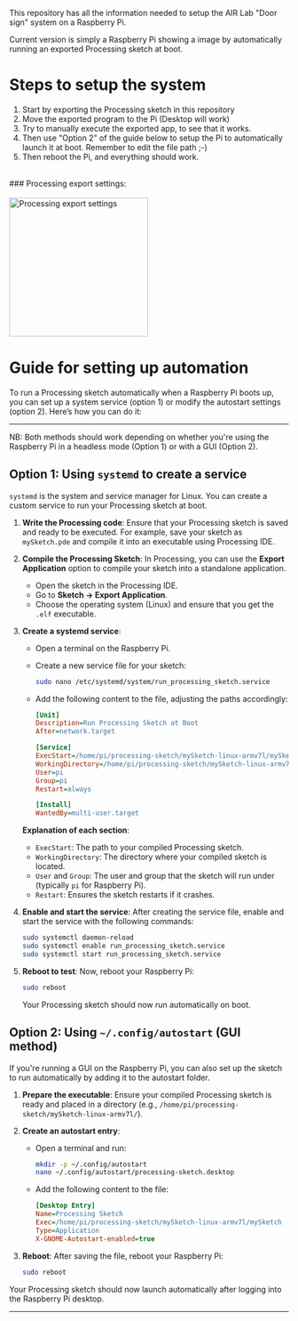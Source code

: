
This repository has all the information needed to setup the AIR Lab "Door sign" system on a Raspberry Pi.

Current version is simply a Raspberry Pi showing a image by automatically running an exported Processing sketch at boot.

# Steps to setup the system

1. Start by exporting the Processing sketch in this repository
2. Move the exported program to the Pi (Desktop will work)
4. Try to manually execute the exported app, to see that it works.
5. Then use "Option 2" of the guide below to setup the Pi to automatically launch it at boot. Remember to edit the file path ;-)
6. Then reboot the Pi, and everything should work.
<br>
### Processing export settings:<br><br>
<img width="250" alt="Processing export settings" src="https://github.com/user-attachments/assets/8104b094-f707-4717-ab57-3c669802c3c8" />



# Guide for setting up automation 
To run a Processing sketch automatically when a Raspberry Pi boots up, you can set up a system service (option 1) or modify the autostart settings (option 2). Here’s how you can do it:

----
NB: Both methods should work depending on whether you're using the Raspberry Pi in a headless mode (Option 1) or with a GUI (Option 2).


## Option 1: Using `systemd` to create a service
`systemd` is the system and service manager for Linux. You can create a custom service to run your Processing sketch at boot.

1. **Write the Processing code**: Ensure that your Processing sketch is saved and ready to be executed. For example, save your sketch as `mySketch.pde` and compile it into an executable using Processing IDE.

2. **Compile the Processing Sketch**: In Processing, you can use the **Export Application** option to compile your sketch into a standalone application. 

   - Open the sketch in the Processing IDE.
   - Go to **Sketch → Export Application**.
   - Choose the operating system (Linux) and ensure that you get the `.elf` executable.

3. **Create a systemd service**:

   - Open a terminal on the Raspberry Pi.
   - Create a new service file for your sketch:
     ```bash
     sudo nano /etc/systemd/system/run_processing_sketch.service
     ```
   
   - Add the following content to the file, adjusting the paths accordingly:
     ```ini
     [Unit]
     Description=Run Processing Sketch at Boot
     After=network.target

     [Service]
     ExecStart=/home/pi/processing-sketch/mySketch-linux-armv7l/mySketch
     WorkingDirectory=/home/pi/processing-sketch/mySketch-linux-armv7l
     User=pi
     Group=pi
     Restart=always

     [Install]
     WantedBy=multi-user.target
     ```

   **Explanation of each section**:
   - `ExecStart`: The path to your compiled Processing sketch.
   - `WorkingDirectory`: The directory where your compiled sketch is located.
   - `User` and `Group`: The user and group that the sketch will run under (typically `pi` for Raspberry Pi).
   - `Restart`: Ensures the sketch restarts if it crashes.

4. **Enable and start the service**:
   After creating the service file, enable and start the service with the following commands:
   ```bash
   sudo systemctl daemon-reload
   sudo systemctl enable run_processing_sketch.service
   sudo systemctl start run_processing_sketch.service
   ```

5. **Reboot to test**:
   Now, reboot your Raspberry Pi:
   ```bash
   sudo reboot
   ```

   Your Processing sketch should now run automatically on boot.

## Option 2: Using `~/.config/autostart` (GUI method)
If you're running a GUI on the Raspberry Pi, you can also set up the sketch to run automatically by adding it to the autostart folder.

1. **Prepare the executable**: Ensure your compiled Processing sketch is ready and placed in a directory (e.g., `/home/pi/processing-sketch/mySketch-linux-armv7l/`).

2. **Create an autostart entry**:
   - Open a terminal and run:
     ```bash
     mkdir -p ~/.config/autostart
     nano ~/.config/autostart/processing-sketch.desktop
     ```
   - Add the following content to the file:
     ```ini
     [Desktop Entry]
     Name=Processing Sketch
     Exec=/home/pi/processing-sketch/mySketch-linux-armv7l/mySketch
     Type=Application
     X-GNOME-Autostart-enabled=true
     ```

3. **Reboot**:
   After saving the file, reboot your Raspberry Pi:
   ```bash
   sudo reboot
   ```

Your Processing sketch should now launch automatically after logging into the Raspberry Pi desktop.

---
